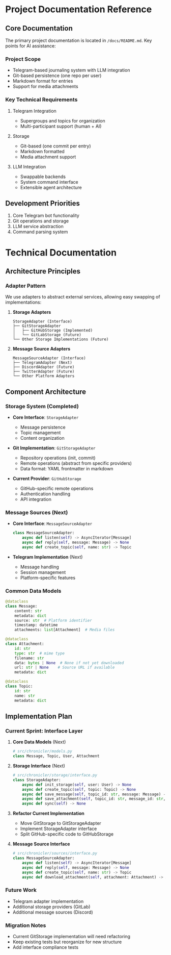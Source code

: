 # Project Documentation Reference

## Core Documentation
The primary project documentation is located in `/docs/README.md`. Key points for AI assistance:

### Project Scope
- Telegram-based journaling system with LLM integration
- Git-based persistence (one repo per user)
- Markdown format for entries
- Support for media attachments

### Key Technical Requirements
1. Telegram Integration
   - Supergroups and topics for organization
   - Multi-participant support (human + AI)

2. Storage
   - Git-based (one commit per entry)
   - Markdown formatted
   - Media attachment support

3. LLM Integration
   - Swappable backends
   - System command interface
   - Extensible agent architecture

## Development Priorities
1. Core Telegram bot functionality
2. Git operations and storage
3. LLM service abstraction
4. Command parsing system 

# Technical Documentation

## Architecture Principles

### Adapter Pattern
We use adapters to abstract external services, allowing easy swapping of implementations:

1. **Storage Adapters**
   ```
   StorageAdapter (Interface)
   ├── GitStorageAdapter
   │   ├── GitHubStorage (Implemented)
   │   └── GitLabStorage (Future)
   └── Other Storage Implementations (Future)
   ```

2. **Message Source Adapters**
   ```
   MessageSourceAdapter (Interface)
   ├── TelegramAdapter (Next)
   ├── DiscordAdapter (Future)
   ├── TwitterAdapter (Future)
   └── Other Platform Adapters
   ```

## Component Architecture

### Storage System (Completed)
- **Core Interface**: `StorageAdapter`
  - Message persistence
  - Topic management
  - Content organization

- **Git Implementation**: `GitStorageAdapter`
  - Repository operations (init, commit)
  - Remote operations (abstract from specific providers)
  - Data format: YAML frontmatter in markdown

- **Current Provider**: `GitHubStorage`
  - GitHub-specific remote operations
  - Authentication handling
  - API integration

### Message Sources (Next)
- **Core Interface**: `MessageSourceAdapter`
  ```python
  class MessageSourceAdapter:
      async def listen(self) -> AsyncIterator[Message]
      async def reply(self, message: Message) -> None
      async def create_topic(self, name: str) -> Topic
  ```

- **Telegram Implementation** (Next)
  - Message handling
  - Session management
  - Platform-specific features

### Common Data Models
```python
@dataclass
class Message:
    content: str
    metadata: dict
    source: str  # Platform identifier
    timestamp: datetime
    attachments: list[Attachment]  # Media files

@dataclass
class Attachment:
    id: str
    type: str  # mime type
    filename: str
    data: bytes | None  # None if not yet downloaded
    url: str | None    # Source URL if available
    metadata: dict

@dataclass
class Topic:
    id: str
    name: str
    metadata: dict
``` 

## Implementation Plan

### Current Sprint: Interface Layer
1. **Core Data Models** (Next)
   ```python
   # src/chronicler/models.py
   class Message, Topic, User, Attachment
   ```

2. **Storage Interface** (Next)
   ```python
   # src/chronicler/storage/interface.py
   class StorageAdapter:
       async def init_storage(self, user: User) -> None
       async def create_topic(self, topic: Topic) -> None
       async def save_message(self, topic_id: str, message: Message) -> None
       async def save_attachment(self, topic_id: str, message_id: str, attachment: Attachment) -> None
       async def sync(self) -> None
   ```

3. **Refactor Current Implementation**
   - Move GitStorage to GitStorageAdapter
   - Implement StorageAdapter interface
   - Split GitHub-specific code to GitHubStorage

4. **Message Source Interface**
   ```python
   # src/chronicler/sources/interface.py
   class MessageSourceAdapter:
       async def listen(self) -> AsyncIterator[Message]
       async def reply(self, message: Message) -> None
       async def create_topic(self, name: str) -> Topic
       async def download_attachment(self, attachment: Attachment) -> Attachment  # Updates data field
   ```

### Future Work
- Telegram adapter implementation
- Additional storage providers (GitLab)
- Additional message sources (Discord)

### Migration Notes
- Current GitStorage implementation will need refactoring
- Keep existing tests but reorganize for new structure
- Add interface compliance tests 
